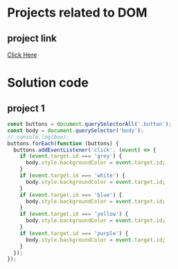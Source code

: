 # Projects related to DOM

## project link

[Click Here](https://stackblitz.com/edit/dom-project-chaiaurcode?file=index.html)

# Solution code

## project 1

```javascript
const buttons = document.querySelectorAll('.button');
const body = document.querySelector('body');
// console.log(box);
buttons.forEach(function (buttons) {
  buttons.addEventListener('click', (event) => {
    if (event.target.id === 'grey') {
      body.style.backgroundColor = event.target.id;
    }
    if (event.target.id === 'white') {
      body.style.backgroundColor = event.target.id;
    }
    if (event.target.id === 'blue') {
      body.style.backgroundColor = event.target.id;
    }
    if (event.target.id === 'yellow') {
      body.style.backgroundColor = event.target.id;
    }
    if (event.target.id === 'purple') {
      body.style.backgroundColor = event.target.id;
    }
  });
});

```